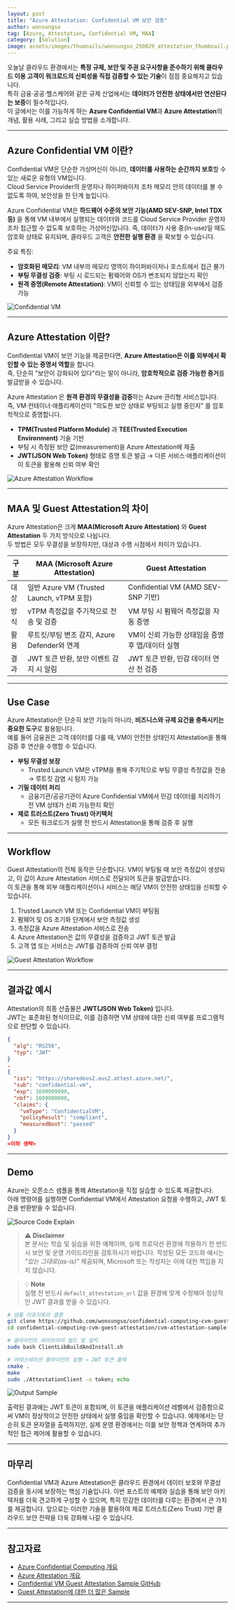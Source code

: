 ```yaml
---
layout: post
title: "Azure Attestation: Confidential VM 보안 검증"
author: wonsungso
tag: [Azure, Attestation, Confidential VM, MAA]
category: [Solution]
image: assets/images/thumnails/wonsungso_250829_attestation_thumbnail.png
---
```


오늘날 클라우드 환경에서는 **특정 규제, 보안 및 주권 요구사항을 준수하기 위해 클라우드 이용 고객이 워크로드의 신뢰성을 직접 검증할 수 있는 기술**이 점점 중요해지고 있습니다.  
특히 금융·공공·헬스케어와 같은 규제 산업에서는 **데이터가 안전한 상태에서만 연산된다는 보증**이 필수적입니다.  
이 글에서는 이를 가능하게 하는 **Azure Confidential VM**과 **Azure Attestation**의 개념, 활용 사례, 그리고 실습 방법을 소개합니다.

---

## Azure Confidential VM 이란?

Confidential VM은 단순한 가상머신이 아니라, **데이터를 사용하는 순간까지 보호**할 수 있는 새로운 유형의 VM입니다.  
Cloud Service Provider의 운영자나 하이퍼바이저 조차 메모리 안의 데이터를 볼 수 없도록 하여, 보안성을 한 단계 높입니다.

Azure Confidential VM은 **하드웨어 수준의 보안 기능(AMD SEV-SNP, Intel TDX 등)** 을 통해 VM 내부에서 실행되는 데이터와 코드를 Cloud Service Provider 운영자조차 접근할 수 없도록 보호하는 가상머신입니다.
즉, 데이터가 사용 중(In-use)일 때도 암호화 상태로 유지되며, 클라우드 고객은 **안전한 실행 환경** 을 확보할 수 있습니다.

주요 특징:
- **암호화된 메모리**: VM 내부의 메모리 영역이 하이퍼바이저나 호스트에서 접근 불가
- **부팅 무결성 검증**: 부팅 시 로드되는 펌웨어와 OS가 변조되지 않았는지 확인
- **원격 증명(Remote Attestation)**: VM이 신뢰할 수 있는 상태임을 외부에서 검증 가능

![Confidential VM](../assets/images/wonsungso/2025-08-29-azure-attestation/1_confidential_vm.png)

---

## Azure Attestation 이란?

Confidential VM이 보안 기능을 제공한다면, **Azure Attestation은 이를 외부에서 확인할 수 있는 증명서 역할**을 합니다.  
즉, 단순히 "보안이 강화되어 있다"라는 말이 아니라, **암호학적으로 검증 가능한 증거**를 발급받을 수 있습니다.

Azure Attestation 은 **원격 환경의 무결성을 검증**하는 Azure 관리형 서비스입니다.  
즉, VM·컨테이너·애플리케이션이 "의도한 보안 상태로 부팅되고 실행 중인지" 를 암호학적으로 증명합니다.

- **TPM(Trusted Platform Module)** 과 **TEE(Trusted Execution Environment)** 기술 기반
- 부팅 시 측정된 보안 값(measurement)을 Azure Attestation에 제출
- **JWT(JSON Web Token)** 형태로 증명 토큰 발급 → 다른 서비스·애플리케이션이 이 토큰을 활용해 신뢰 여부 확인

![Azure Attestation Workflow](../assets/images/wonsungso/2025-08-29-azure-attestation/2_sgx_validation_flow.png)

---

## MAA 및 Guest Attestation의 차이

Azure Attestation은 크게 **MAA(Microsoft Azure Attestation)** 와 **Guest Attestation** 두 가지 방식으로 나뉩니다.  
두 방법은 모두 무결성을 보장하지만, 대상과 수행 시점에서 차이가 있습니다.

| 구분 | MAA (Microsoft Azure Attestation) | Guest Attestation |
|------|----------------------------------|-------------------|
| 대상 | 일반 Azure VM (Trusted Launch, vTPM 포함) | Confidential VM (AMD SEV-SNP 기반) |
| 방식 | vTPM 측정값을 주기적으로 전송 및 검증 | VM 부팅 시 펌웨어 측정값을 자동 증명 |
| 활용 | 루트킷/부팅 변조 감지, Azure Defender와 연계 | VM이 신뢰 가능한 상태임을 증명 후 앱/데이터 실행 |
| 결과 | JWT 토큰 반환, 보안 이벤트 감지 시 알림 | JWT 토큰 반환, 민감 데이터 연산 전 검증 |

---

## Use Case

Azure Attestation은 단순히 보안 기능이 아니라, **비즈니스와 규제 요건을 충족시키는 중요한 도구**로 활용됩니다.  
예를 들어 금융권은 고객 데이터를 다룰 때, VM이 안전한 상태인지 Attestation을 통해 검증 후 연산을 수행할 수 있습니다.

- **부팅 무결성 보장**  
  - Trusted Launch VM은 vTPM을 통해 주기적으로 부팅 무결성 측정값을 전송 → 루트킷 감염 시 탐지 가능
- **기밀 데이터 처리**  
  - 금융기관/공공기관이 Azure Confidential VM에서 민감 데이터를 처리하기 전 VM 상태가 신뢰 가능한지 확인
- **제로 트러스트(Zero Trust) 아키텍처**  
  - 모든 워크로드가 실행 전 반드시 Attestation을 통해 검증 후 실행

---

## Workflow

Guest Attestation의 전체 동작은 단순합니다. VM이 부팅될 때 보안 측정값이 생성되고, 이 값이 Azure Attestation 서비스로 전달되어 토큰을 발급받습니다.  
이 토큰을 통해 외부 애플리케이션이나 서비스는 해당 VM이 안전한 상태임을 신뢰할 수 있습니다.

1. Trusted Launch VM 또는 Confidential VM이 부팅됨  
2. 펌웨어 및 OS 초기화 단계에서 보안 측정값 생성  
3. 측정값을 Azure Attestation 서비스로 전송  
4. Azure Attestation은 값의 무결성을 검증하고 JWT 토큰 발급  
5. 고객 앱 또는 서비스는 JWT를 검증하여 신뢰 여부 결정  

![Guest Attestation Workflow](../assets/images/wonsungso/2025-08-29-azure-attestation/3_attestation_workflow.png)

---

## 결과값 예시

Attestation의 최종 산출물은 **JWT(JSON Web Token)** 입니다.  
JWT는 표준화된 형식이므로, 이를 검증하면 VM 상태에 대한 신뢰 여부를 프로그램적으로 판단할 수 있습니다.

```json
{
  "alg": "RS256",
  "typ": "JWT"
}
.
{
  "iss": "https://sharedeus2.eus2.attest.azure.net/",
  "sub": "confidential-vm",
  "exp": 1699999999,
  "nbf": 1699900000,
  "claims": {
    "vmType": "ConfidentialVM",
    "policyResult": "compliant",
    "measuredBoot": "passed"
  }
}
<이하 생략>
```

---

## Demo

Azure는 오픈소스 샘플을 통해 Attestation을 직접 실습할 수 있도록 제공합니다.  
아래 명령어를 실행하면 Confidential VM에서 Attestation 요청을 수행하고, JWT 토큰을 반환받을 수 있습니다.

![Source Code Explain](../assets/images/wonsungso/2025-08-29-azure-attestation/4_source_code.png)

> ⚠️ **Disclaimer**  
> 본 문서는 학습 및 실습을 위한 예제이며, 실제 프로덕션 환경에 적용하기 전 반드시 보안 및 운영 가이드라인을 검토하시기 바랍니다. 작성된 모든 코드와 예시는 _"있는 그대로(as-is)"_ 제공되며, Microsoft 또는 작성자는 이에 대한 책임을 지지 않습니다.

> 💡 **Note**  
> 실행 전 반드시 `default_attestation_url` 값을 환경에 맞게 수정해야 정상적인 JWT 결과를 받을 수 있습니다.


```bash
# 샘플 리포지토리 클론
git clone https://github.com/wonsungso/confidential-computing-cvm-guest-attestation.git
cd confidential-computing-cvm-guest-attestation/cvm-attestation-sample-app/

# 클라이언트 라이브러리 빌드 및 설치
sudo bash ClientLibBuildAndInstall.sh

# 어테스테이션 클라이언트 실행 → JWT 토큰 출력
cmake .
make
sudo ./AttestationClient -o token; echo
```
![Output Sample](../assets/images/wonsungso/2025-08-29-azure-attestation/5_output_sample.png)

출력된 결과에는 JWT 토큰이 포함되며, 이 토큰을 애플리케이션 레벨에서 검증함으로써 VM이 정상적이고 안전한 상태에서 실행 중임을 확인할 수 있습니다.
예제에서는 단순히 토큰 문자열을 출력하지만, 실제 운영 환경에서는 이를 보안 정책과 연계하여 추가적인 접근 제어에 활용할 수 있습니다.

---

## 마무리

Confidential VM과 Azure Attestation은 클라우드 환경에서 데이터 보호와 무결성 검증을 동시에 보장하는 핵심 기술입니다.
이번 포스트의 예제와 실습을 통해 보안 아키텍처를 더욱 견고하게 구성할 수 있으며, 특히 민감한 데이터를 다루는 환경에서 큰 가치를 제공합니다.
앞으로는 이러한 기술을 활용하여 제로 트러스트(Zero Trust) 기반 클라우드 보안 전략을 더욱 강화해 나갈 수 있습니다.

---

## 참고자료

- [Azure Confidential Computing 개요](https://learn.microsoft.com/ko-kr/azure/confidential-computing/overview)  
- [Azure Attestation 개요](https://learn.microsoft.com/ko-kr/azure/attestation/overview)  
- [Confidential VM Guest Attestation Sample GitHub](https://github.com/wonsungso/confidential-computing-cvm-guest-attestation)  
- [Guest Attestation에 대한 더 많은 Sample](https://github.com/Azure/confidential-computing-cvm-guest-attestation)  

---
